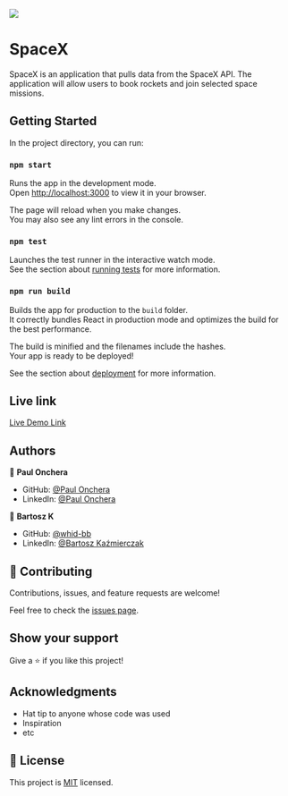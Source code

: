 ![](https://img.shields.io/badge/Microverse-blueviolet)

# SpaceX
SpaceX is an application that pulls data from the SpaceX API. The application will allow users to book rockets and join selected space missions.


## Getting Started

In the project directory, you can run:

### `npm start`

Runs the app in the development mode.\
Open [http://localhost:3000](http://localhost:3000) to view it in your browser.

The page will reload when you make changes.\
You may also see any lint errors in the console.

### `npm test`

Launches the test runner in the interactive watch mode.\
See the section about [running tests](https://facebook.github.io/create-react-app/docs/running-tests) for more information.

### `npm run build`

Builds the app for production to the `build` folder.\
It correctly bundles React in production mode and optimizes the build for the best performance.

The build is minified and the filenames include the hashes.\
Your app is ready to be deployed!

See the section about [deployment](https://facebook.github.io/create-react-app/docs/deployment) for more information.

## Live link
[Live Demo Link](https://whid-bb-space-x.netlify.app)

## Authors

👤 **Paul Onchera**

- GitHub: [@Paul Onchera](https://github.com/Paul-js-hub/)
- LinkedIn: [@Paul Onchera](https://www.linkedin.com/in/paul-onchera/)

👤 **Bartosz K**

- GitHub: [@whid-bb](https://github.com/whid-bb/)
- LinkedIn: [@Bartosz Kaźmierczak](https://www.linkedin.com/in/kazmierczakbartosz/)

## 🤝 Contributing

Contributions, issues, and feature requests are welcome!

Feel free to check the [issues page](https://github.com/Paul-js-hub/react-redux-group-project/issues).

## Show your support

Give a ⭐️ if you like this project!

## Acknowledgments

- Hat tip to anyone whose code was used
- Inspiration
- etc

## 📝 License

This project is [MIT](./MIT.md) licensed.
